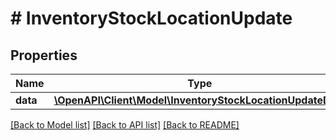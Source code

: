 # # InventoryStockLocationUpdate

## Properties

Name | Type | Description | Notes
------------ | ------------- | ------------- | -------------
**data** | [**\OpenAPI\Client\Model\InventoryStockLocationUpdateData**](InventoryStockLocationUpdateData.md) |  |

[[Back to Model list]](../../README.md#models) [[Back to API list]](../../README.md#endpoints) [[Back to README]](../../README.md)
